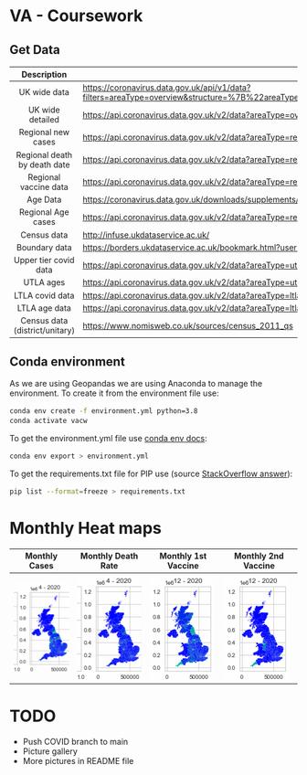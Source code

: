 # VA - Coursework
## Get Data
| Description | URL |
| :---: | --- |
| UK wide data | https://coronavirus.data.gov.uk/api/v1/data?filters=areaType=overview&structure=%7B%22areaType%22:%22areaType%22,%22areaName%22:%22areaName%22,%22areaCode%22:%22areaCode%22,%22date%22:%22date%22,%22newCasesByPublishDate%22:%22newCasesByPublishDate%22,%22cumCasesByPublishDate%22:%22cumCasesByPublishDate%22%7D&format=csv |
| UK wide detailed | https://api.coronavirus.data.gov.uk/v2/data?areaType=overview&metric=hospitalCases&metric=newCasesByPublishDate&metric=newDeaths28DaysByDeathDate&metric=newPeopleVaccinatedFirstDoseByPublishDate&metric=newPeopleVaccinatedSecondDoseByPublishDate&format=csv |
| Regional new cases | https://api.coronavirus.data.gov.uk/v2/data?areaType=region&metric=newCasesByPublishDate&format=csv |
| Regional death by death date | https://api.coronavirus.data.gov.uk/v2/data?areaType=region&metric=newDeaths28DaysByDeathDate&format=csv |
| Regional vaccine data | https://api.coronavirus.data.gov.uk/v2/data?areaType=region&metric=newPeopleVaccinatedFirstDoseByVaccinationDate&metric=newPeopleVaccinatedSecondDoseByVaccinationDate&format=csv |
| Age Data | https://coronavirus.data.gov.uk/downloads/supplements/ONS-population_2021-08-05.csv |
| Regional Age cases | https://api.coronavirus.data.gov.uk/v2/data?areaType=region&metric=newCasesBySpecimenDateAgeDemographics&format=csv |
| Census data | http://infuse.ukdataservice.ac.uk/ |
| Boundary data | https://borders.ukdataservice.ac.uk/bookmark.html?userDirectory=4B45B36ED59AAD5CB5164069417636838%2F16406941768837787608915425172196&service=BOUNDARIES |
| Upper tier covid data | https://api.coronavirus.data.gov.uk/v2/data?areaType=utla&metric=newCasesByPublishDate&metric=newDeaths28DaysByDeathDate&metric=newPeopleVaccinatedFirstDoseByVaccinationDate&metric=newPeopleVaccinatedSecondDoseByVaccinationDate&format=csv |
| UTLA ages | https://api.coronavirus.data.gov.uk/v2/data?areaType=utla&metric=newCasesBySpecimenDateAgeDemographics&format=csv |
| LTLA covid data | https://api.coronavirus.data.gov.uk/v2/data?areaType=ltla&metric=newCasesByPublishDate&metric=newDeaths28DaysByDeathDate&metric=newPeopleVaccinatedFirstDoseByVaccinationDate&metric=newPeopleVaccinatedSecondDoseByVaccinationDate&format=csv |
| LTLA age data | https://api.coronavirus.data.gov.uk/v2/data?areaType=ltla&metric=newCasesBySpecimenDateAgeDemographics&format=csv |
| Census data (district/unitary) | https://www.nomisweb.co.uk/sources/census_2011_qs |

## Conda environment
As we are using Geopandas we are using Anaconda to manage the environment. To create it from the environment file use:

```bash
conda env create -f environment.yml python=3.8
conda activate vacw
```

To get the environment.yml file use [conda env docs](https://docs.conda.io/projects/conda/en/latest/user-guide/tasks/manage-environments.html):

```bash
conda env export > environment.yml
```

To get the requirements.txt file for PIP use (source [StackOverflow answer](https://stackoverflow.com/questions/62885911/pip-freeze-creates-some-weird-path-instead-of-the-package-version)):

```bash
pip list --format=freeze > requirements.txt
```

# Monthly Heat maps
| Monthly Cases | Monthly Death Rate | Monthly 1st Vaccine | Monthly 2nd Vaccine |
| --- | --- | --- | --- |
| ![Monthly Cases](/img/monthlycases.gif) | ![Monthly Death Rate](/img/monthlyDeathRate.gif) | ![Monthly 1st vaccine dose](/img/monthly1stVaccineDose.gif) | ![Monthly 2nd vaccine dose](/img/monthly2ndVaccineDose.gif) |

# TODO
- Push COVID branch to main
- Picture gallery
- More pictures in README file